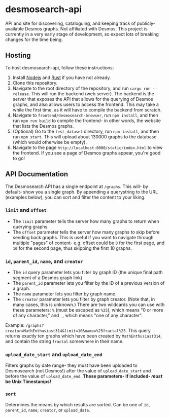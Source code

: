 # desmosearch-api
API and site for discovering, cataloguing, and keeping track of publicly-available Desmos graphs. Not affiliated with Desmos. This project is currently in a very early stage of development, so expect lots of breaking changes for the time being.

## Hosting
To host desmosearch-api, follow these instructions:
1. Install [Nodejs](https://nodejs.org/en/) and [Rust](https://www.rust-lang.org/tools/install) if you have not already.
2. Clone this repository.
3. Navigate to the root directory of the repository, and run `cargo run --release`. This will run the backend (web server). The backend is the server that exposes the API that allows for the querying of Desmos graphs, and also allows users to access the frontend. This may take a while the first time, as it will have to compile the backend from scratch.
4. Navigate to `frontend/desmosearch-browser`, run `npm install`, and then run `npm run build` to compile the frontend- in other words, the website that lists the Desmos graphs. 
5. (Optional) Go to the `test_dataset` directory, run `npm install`, and then run `npm start`. This will upload about 130000 graphs to the database (which would otherwise be empty).
6. Navigate to the page `http://localhost:8000/static/index.html` to view the frontend. If you see a page of Desmos graphs appear, you're good to go!

## API Documentation
The Desmosearch API has a single endpoint at `/graphs`. This will- by default- show you a single graph. By appending a querystring to the URL (examples below), you can sort and filter the content to your liking.

### `limit` and `offset`
- The `limit` parameter tells the server how many graphs to return when querying graphs.
- The `offset` parameter tells the server how many graphs to skip before sending back graphs. This is useful if you want to navigate through multiple "pages" of content- e.g. offset could be `0` for the first page, and `10` for the second page, thus skipping the first 10 graphs.

### `id`, `parent_id`, `name`, and `creator`
- The `id` query parameter lets you filter by graph ID (the unique final path segment of a Desmos graph link)
- The `parent_id` parameter lets you filter by the ID of a previous version of a graph.
- The `name` parameter lets you filter by graph name.
- The `creator` parameter lets you filter by graph creator. (Note that, in many cases, this is unknown.)
There are two wildcards you can use with these parameters: `%` (must be escaped as `%25`), which means "0 or more of any character," and `_`, which means "one of any character".

Example: `/graphs?creator=MathEnthusiast314&limit=10&name=%25fractal%25`. This query returns exactly ten graphs which have been created by `MathEnthusiast314`, and contain the string `fractal` somewhere in their name.

### `upload_date_start` and `upload_date_end`
Filters graphs by date range- they must have been uploaded to Desmosearch (not Desmos!) after the value of `upload_date_start` and before the value of `upload_date_end`. **These parameters- if included- *must* be Unix Timestamps!**

### `sort`
Determines the means by which results are sorted. Can be one of `id`, `parent_id`, `name`, `creator`, or `upload_date`.